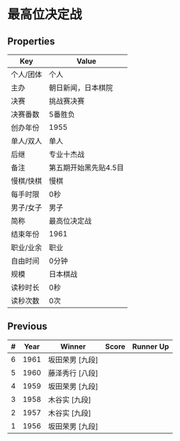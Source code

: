 # 最高位决定战

## Properties

| Key | Value |
| --- | ----- |
| 个人/团体 | 个人 |
| 主办 | 朝日新闻，日本棋院 |
| 决赛 | 挑战赛决赛 |
| 决赛番数 | 5番胜负 |
| 创办年份 | 1955 |
| 单人/双人 | 单人 |
| 后继 | 专业十杰战 |
| 备注 | 第五期开始黑先贴4.5目 |
| 慢棋/快棋 | 慢棋 |
| 每手时限 | 0秒 |
| 男子/女子 | 男子 |
| 简称 | 最高位决定战 |
| 结束年份 | 1961 |
| 职业/业余 | 职业 |
| 自由时间 | 0分钟 |
| 规模 | 日本棋战 |
| 读秒时长 | 0秒 |
| 读秒次数 | 0次 |

## Previous

| # | Year | Winner | Score | Runner Up |
| --- | --- | --- | --- | --- |
| 6 | 1961 | 坂田荣男 [九段] |  |  |
| 5 | 1960 | 藤泽秀行 [八段] |  |  |
| 4 | 1959 | 坂田荣男 [九段] |  |  |
| 3 | 1958 | 木谷实 [九段] |  |  |
| 2 | 1957 | 木谷实 [九段] |  |  |
| 1 | 1956 | 坂田荣男 [九段] |  |  |

